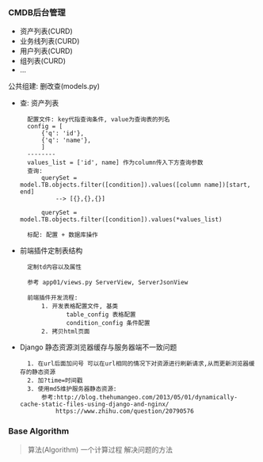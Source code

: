 ### CMDB后台管理
- 资产列表(CURD)
- 业务线列表(CURD)
- 用户列表(CURD)
- 组列表(CURD)
- ...

公共组建: 删改查(models.py)

* 查:
        资产列表

        配置文件: key代指查询条件, value为查询表的列名
        config = [
            {'q': 'id'},
            {'q': 'name'},
            ]
        --------
        values_list = ['id', name] 作为column传入下方查询参数
        查询:
            querySet = model.TB.objects.filter([condition]).values([column name])[start, end]
                --> [{},{},{}]

            querySet = model.TB.objects.filter([condition]).values(*values_list)

        标配: 配置 + 数据库操作

* 前端插件定制表结构

        定制td内容以及属性

        参考 app01/views.py ServerView, ServerJsonView

        前端插件开发流程:
            1. 开发表格配置文件, 基类
                   table_config 表格配置
                   condition_config 条件配置
            2. 拷贝html页面


* Django 静态资源浏览器缓存与服务器端不一致问题

        1. 在url后面加问号 可以在url相同的情况下对资源进行刷新请求,从而更新浏览器缓存的静态资源
        2. 加?time=时间戳
        3. 使用md5维护服务器静态资源:
            参考:http://blog.thehumangeo.com/2013/05/01/dynamically-cache-static-files-using-django-and-nginx/
                https://www.zhihu.com/question/20790576



### Base Algorithm

> 算法(Algorithm) 一个计算过程 解决问题的方法
